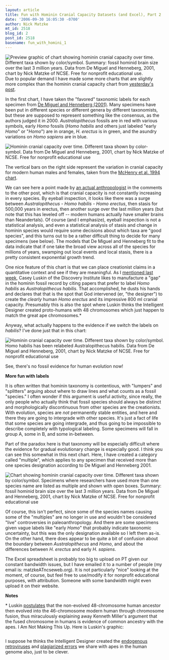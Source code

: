 ```yaml
---
layout: article
title: Fun with Hominin Cranial Capacity Datasets (and Excel), Part 2
date: '2006-09-30 16:05:30 -0700'
author: Nick Matzke
mt_id: 2518
blog_id: 2
post_id: 2518
basename: fun_with_homini_1
---
```

<img src="/PT/uploads/2006/fossil_hominin_cranial_capacity_sm_v1-1.png" alt="Preview graphic of chart showing hominin cranial capacity over time. Different taxa shown by color/symbol. Summary: fossil hominid brain size over the last 3 million years. Data from De Miguel and Henneberg, 2001, chart by Nick Matzke of NCSE.  Free for nonprofit educational use." style="float:left;" />Due to popular demand I have made some more charts that are slightly more complex than the hominin cranial capacity chart from [yesterday's post](/archives/2006/09/fun-with-homini.html).  

In the first chart, I have taken the "favored" taxonomic labels for each specimen from [De Miguel and Henneberg (2001)](http://dx.doi.org/10.1078/0018-442X-00019).  Many specimens have been put in different species or different genera by different taxonomists, but these are supposed to represent something like the consensus, as the authors judged it in 2000. _Australopithecus_ fossils are in red with various symbols, early _Homo_ fossils (_Homo habilis_ and others just labeled "early _Homo_" or "_Homo_") are in orange, _H. erectus_ is in green, and the asundry variations on _Homo sapiens_ are in blue.

<img src="/PT/uploads/2006/fossil_hominin_cranial_capacity_lg_v1-1.png" alt="Hominin cranial capacity over time. Different taxa shown by color-symbol. Data from De Miguel and Henneberg, 2001, chart by Nick Matzke of NCSE.  Free for nonprofit educational use" style="" />

The vertical bars on the right side represent the variation in cranial capacity for modern human males and females, taken from the [McHenry et al. 1994 chart](http://www.talkorigins.org/faqs/homs/brainsize.gif).

We can see here a point made by [an actual anthropologist](/archives/2006/09/fun-with-homini.html#comment-136197) in the comments to the other post, which is that cranial capacity is not constantly increasing in every species.  By eyeball inspection, it looks like there was a surge between _Australopithecus_ - _Homo habilis_ - _Homo erectus_, then stasis for 500,000 years in erectus, then another surge over the last million years (but note that this has leveled off -- modern humans actually have smaller brains than Neandertals).  Of course (and I emphasize), eyeball inspection is not a statistical analysis, and even a statistical analysis of stasis and change in hominin species would require some decisions about which taxa are "good species", and this turns out to be a rather difficult thing to decide for many specimens (see below).  The models that De Miguel and Henneberg fit to the data indicate that if one take the broad view across all of the species for millions of years, swamping out local events and local stasis, there is a pretty consistent exponential growth trend.

One nice feature of this chart is that we can place creationist claims in a quantitative context and see if they are meaningful.  As I [mentioned last week](/archives/2006/09/meet-selam.html), Casey Luskin of the Discovery Institute likes to manufacture a "gap" in the hominin fossil record by citing papers that prefer to label _Homo habilis_ as _Australopithecus habilis_. That accomplished, he dusts his hands and declares that that is the spot that God intervened (er, "the designer") to create the _clearly_ human _Homo erectus_ and its impressive 800 ml cranial capacity.  Presumably this is also the spot where Luskin thinks the Intelligent Designer created proto-humans with 48 chromosomes which just happen to match the great ape chromosomes.\*

Anyway, what actually happens to the evidence if we switch the labels on _habilis_?  I've done just that in this chart:

<img src="/PT/uploads/2006/fossil_hominin_cranial_capacity_lg_v1-2.png" alt="Hominin cranial capacity over time. Different taxa shown by color/symbol. Homo habilis has been relabeled Australopithecus habilis. Data from De Miguel and Henneberg, 2001, chart by Nick Matzke of NCSE.  Free for nonprofit educational use" style="" />

See, there's no fossil evidence for human evolution now!

**More fun with labels**

It is often written that hominin taxonomy is contentious, with "lumpers" and "splitters" arguing about where to draw lines and what counts as a fossil "species."  I often wonder if this argument is useful activity, since really, the only people who actually think that fossil species should always be distinct and morphologically discontinuous from other species are the creationists.  With evolution, species are _not_ permanently stable entities, and here and there they are going to intergrade with other species.  It's just a fact of life that some species are going intergrade, and thus going to be impossible to describe completely with typological labeling.  Some specimens will fall in group A, some in B, and some in-between.  

Part of the paradox here is that taxonomy will be especially difficult where the evidence for gradual evolutionary change is especially good.  I think you can see this somewhat in this next chart.  Here, I have created a category called "multiple", which applies to any specimen that received more than one species designation according to De Miguel and Henneberg 2001.  

<img src="/PT/uploads/2006/fossil_hominin_cranial_capacity_lg_v1-3.png" alt="Chart showing hominin cranial capacity over time. Different taxa shown by color/symbol. Specimens where researchers have used more than one species name are listed as multiple and shown with open boxes. Summary: fossil hominid brain size over the last 3 million years. Data from De Miguel and Henneberg, 2001, chart by Nick Matzke of NCSE.  Free for nonprofit educational use" style="" />

Of course, this isn't perfect, since some of the species names causing some of the "multiples" are no longer in use and wouldn't be considered "live" controversies in paleoanthropology.  And there are some specimens given vague labels like "early _Homo_" that probably indicate taxonomic uncertainty, but this was the only designation available so I left them as-is.  On the other hand, there does appear to be quite a bit of confusion about the boundary between _Australopithecus_ and _Homo_, and about the differences between _H. erectus_ and early _H. sapiens_.

The Excel spreadsheet is probably too big to upload on PT given our constant bandwidth issues, but I have emailed it to a number of people (my email is: matzkeATncseweb.org).  It is not particularly "nice" looking at the moment, of course, but feel free to use/modify it for nonprofit educational purposes, with attribution.  Someone with some bandwidth might even upload it on their website.

**Notes**

\* Luskin [postulates](http://www.evolutionnews.org/2005/10/and_the_miller_told_his_tale_ken_miller_.html) that the non-evolved 48-chromosome human ancestor then evolved into the 46-chromosome modern human through chromosome fusion, thus miraculously explaining away Kenneth Miller's argument that the fused chromosome in humans is evidence of common ancestry with the apes.  I Am Not Making This Up.  Here is Luskin's graphic:

<img src="http://www.discovery.org/scripts/viewDB/filesDB-download.php?command=download&amp;id=560" alt="" style="" />

I suppose he thinks the Intelligent Designer created the [endogenous retroviruses](http://www.talkorigins.org/faqs/comdesc/section4.html#retroviruses) and [plagiarized errors](http://www.talkorigins.org/faqs/molgen/) we share with apes in the human genome also, just to be clever.
